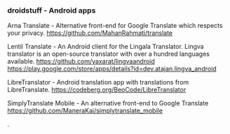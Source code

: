 ### droidstuff - Android apps

Arna Translate - Alternative front-end for Google Translate which respects your privacy. 
https://github.com/MahanRahmati/translate


Lentil Translate - An Android client for the Lingala Translator. Lingva translator is an open-source translator with over a hundred languages available.
https://github.com/yaxarat/lingvaandroid
https://play.google.com/store/apps/details?id=dev.atajan.lingva_android

LibreTranslator - Android translation app with translations from LibreTranslate.
https://codeberg.org/BeoCode/LibreTranslator

SimplyTranslate Mobile - An alternative front-end to Google Translate
https://github.com/ManeraKai/simplytranslate_mobile



.

